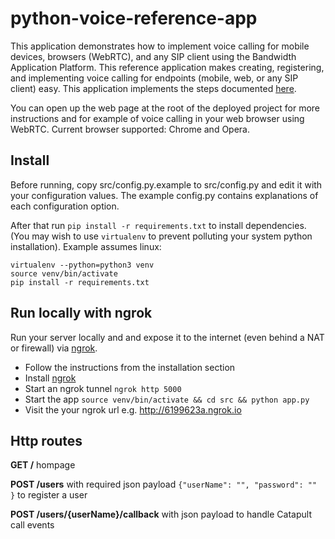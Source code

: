 # python-voice-reference-app

This application demonstrates how to implement voice calling for mobile
devices, browsers (WebRTC), and any SIP client using the Bandwidth Application
Platform. This reference application makes creating, registering, and
implementing voice calling for endpoints (mobile, web, or any SIP client)
easy. This application implements the steps documented 
[here](http://ap.bandwidth.com/docs/how-to-guides/use-endpoints-make-receive-calls-sip-clients/).

You can open up the web page at the root of the deployed project for more 
instructions and for example of voice calling in your web browser using WebRTC.
Current browser supported: Chrome and Opera.

## Install
Before running, copy src/config.py.example to src/config.py and edit it with
your configuration values.  The example config.py contains explanations of each
configuration option.

After that run `pip install -r requirements.txt` to install dependencies. (You
may wish to use `virtualenv` to prevent polluting your system python
installation). Example assumes linux:

```
virtualenv --python=python3 venv
source venv/bin/activate
pip install -r requirements.txt
```

## Run locally with ngrok
Run your server locally and and expose it to the internet (even behind a
NAT or firewall) via [ngrok](https://ngrok.com/).

 * Follow the instructions from the installation section
 * Install [ngrok](https://ngrok.com/download)
 * Start an ngrok tunnel `ngrok http 5000`
 * Start the app `source venv/bin/activate && cd src && python app.py`
 * Visit the your ngrok url e.g. http://6199623a.ngrok.io

## Http routes

**GET /** hompage

**POST /users** with required json payload `{"userName": "", "password": "" }`
to register a user

**POST /users/{userName}/callback** with json payload to handle Catapult call
events
